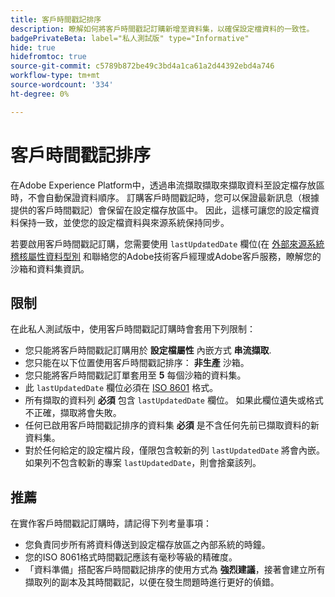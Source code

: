 ```yaml
---
title: 客戶時間戳記排序
description: 瞭解如何將客戶時間戳記訂購新增至資料集，以確保設定檔資料的一致性。
badgePrivateBeta: label="私人測試版" type="Informative"
hide: true
hidefromtoc: true
source-git-commit: c5789b872be49c3bd4a1ca61a2d44392ebd4a746
workflow-type: tm+mt
source-wordcount: '334'
ht-degree: 0%

---
```



# 客戶時間戳記排序

在Adobe Experience Platform中，透過串流擷取擷取來擷取資料至設定檔存放區時，不會自動保證資料順序。 訂購客戶時間戳記時，您可以保證最新訊息（根據提供的客戶時間戳記）會保留在設定檔存放區中。 因此，這樣可讓您的設定檔資料保持一致，並使您的設定檔資料與來源系統保持同步。

若要啟用客戶時間戳記訂購，您需要使用 `lastUpdatedDate` 欄位(在 [外部來源系統稽核屬性資料型別](../xdm/data-types/external-source-system-audit-attributes.md) 和聯絡您的Adobe技術客戶經理或Adobe客戶服務，瞭解您的沙箱和資料集資訊。

## 限制

在此私人測試版中，使用客戶時間戳記訂購時會套用下列限制：

- 您只能將客戶時間戳記訂購用於 **設定檔屬性** 內嵌方式 **串流擷取**.
- 您只能在以下位置使用客戶時間戳記排序： **非生產** 沙箱。
- 您只能將客戶時間戳記訂單套用至 **5** 每個沙箱的資料集。
- 此 `lastUpdatedDate` 欄位必須在 [ISO 8601](https://www.iso.org/iso-8601-date-and-time-format.html) 格式。
- 所有擷取的資料列 **必須** 包含 `lastUpdatedDate` 欄位。 如果此欄位遺失或格式不正確，擷取將會失敗。
- 任何已啟用客戶時間戳記排序的資料集 **必須** 是不含任何先前已擷取資料的新資料集。
- 對於任何給定的設定檔片段，僅限包含較新的列 `lastUpdatedDate` 將會內嵌。 如果列不包含較新的專案 `lastUpdatedDate`，則會捨棄該列。

## 推薦

在實作客戶時間戳記訂購時，請記得下列考量事項：

- 您負責同步所有將資料傳送到設定檔存放區之內部系統的時鐘。
- 您的ISO 8061格式時間戳記應該有毫秒等級的精確度。
- 「資料準備」搭配客戶時間戳記排序的使用方式為 **強烈建議**，接著會建立所有擷取列的副本及其時間戳記，以便在發生問題時進行更好的偵錯。

